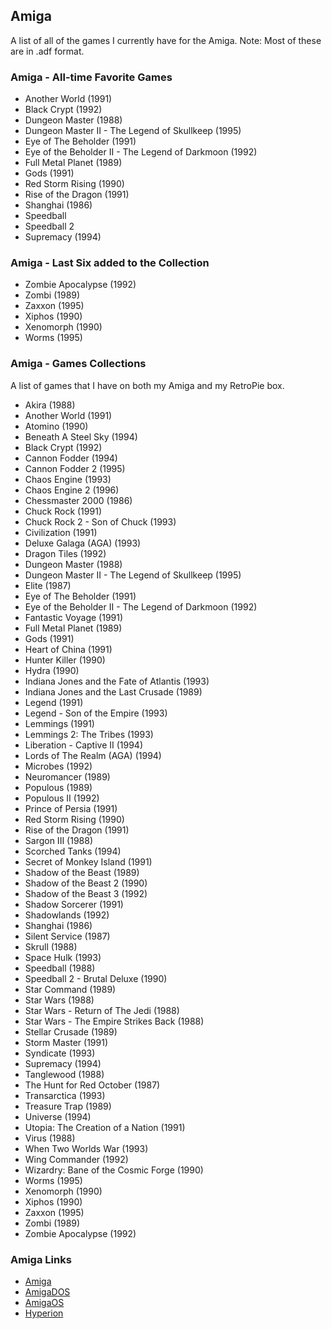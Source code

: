 ## Amiga

A list of all of the games I currently have for the Amiga. Note: Most of these are in .adf format.

### Amiga - All-time Favorite Games

- Another World (1991)
- Black Crypt (1992)
- Dungeon Master (1988)
- Dungeon Master II - The Legend of Skullkeep (1995)
- Eye of The Beholder (1991)
- Eye of the Beholder II - The Legend of Darkmoon (1992)
- Full Metal Planet (1989)
- Gods (1991)
- Red Storm Rising (1990)
- Rise of the Dragon (1991)
- Shanghai (1986)
- Speedball
- Speedball 2
- Supremacy (1994)

### Amiga - Last Six added to the Collection

- Zombie Apocalypse (1992)
- Zombi (1989)
- Zaxxon (1995)
- Xiphos (1990)
- Xenomorph (1990)
- Worms (1995)

### Amiga - Games Collections

A list of games that I have on both my Amiga and my RetroPie box.

- Akira (1988)
- Another World (1991)
- Atomino (1990)
- Beneath A Steel Sky (1994)
- Black Crypt (1992)
- Cannon Fodder (1994)
- Cannon Fodder 2 (1995)
- Chaos Engine (1993)
- Chaos Engine 2 (1996)
- Chessmaster 2000 (1986)
- Chuck Rock (1991)
- Chuck Rock 2 - Son of Chuck (1993)
- Civilization (1991)
- Deluxe Galaga (AGA) (1993)
- Dragon Tiles (1992)
- Dungeon Master (1988)
- Dungeon Master II - The Legend of Skullkeep (1995)
- Elite (1987)
- Eye of The Beholder (1991)
- Eye of the Beholder II - The Legend of Darkmoon (1992)
- Fantastic Voyage (1991)
- Full Metal Planet (1989)
- Gods (1991)
- Heart of China (1991)
- Hunter Killer (1990)
- Hydra (1990)
- Indiana Jones and the Fate of Atlantis (1993)
- Indiana Jones and the Last Crusade (1989)
- Legend (1991)
- Legend - Son of the Empire (1993)
- Lemmings (1991)
- Lemmings 2: The Tribes (1993)
- Liberation - Captive II (1994)
- Lords of The Realm (AGA) (1994)
- Microbes (1992)
- Neuromancer (1989)
- Populous (1989)
- Populous II (1992)
- Prince of Persia (1991)
- Red Storm Rising (1990)
- Rise of the Dragon (1991)
- Sargon III (1988)
- Scorched Tanks (1994)
- Secret of Monkey Island (1991)
- Shadow of the Beast (1989)
- Shadow of the Beast 2 (1990)
- Shadow of the Beast 3 (1992)
- Shadow Sorcerer (1991)
- Shadowlands (1992)
- Shanghai (1986)
- Silent Service (1987)
- Skrull (1988)
- Space Hulk (1993)
- Speedball (1988)
- Speedball 2 - Brutal Deluxe (1990)
- Star Command (1989)
- Star Wars (1988)
- Star Wars - Return of The Jedi (1988)
- Star Wars - The Empire Strikes Back (1988)
- Stellar Crusade (1989)
- Storm Master (1991)
- Syndicate (1993)
- Supremacy (1994)
- Tanglewood (1988)
- The Hunt for Red October (1987)
- Transarctica (1993)
- Treasure Trap (1989)
- Universe (1994)
- Utopia: The Creation of a Nation (1991)
- Virus (1988)
- When Two Worlds War (1993)
- Wing Commander (1992)
- Wizardry: Bane of the Cosmic Forge (1990)
- Worms (1995)
- Xenomorph (1990)
- Xiphos (1990)
- Zaxxon (1995)
- Zombi (1989)
- Zombie Apocalypse (1992)

### Amiga Links

- [Amiga](https://en.wikipedia.org/wiki/Amiga)
- [AmigaDOS](https://en.wikipedia.org/wiki/AmigaDOS)
- [AmigaOS](https://en.wikipedia.org/wiki/AmigaOS)
- [Hyperion](https://en.wikipedia.org/wiki/Hyperion_Entertainment)

